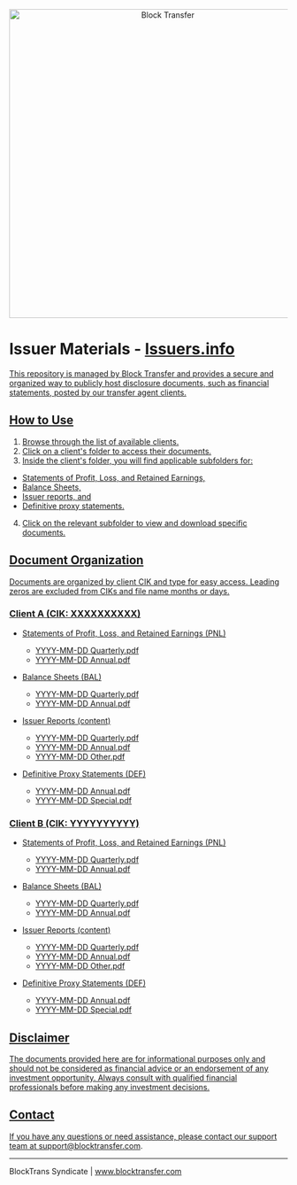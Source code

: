 <div align="center">
<a href="https://www.blocktransfer.com"><img alt="Block Transfer" src="https://www.blocktransfer.com/hosted/images/39/3e0a939c35424d9a5b392a10a08e28/BT_GH.png" width="558" /></a>
<br/></div>

# Issuer Materials - <a href="https://issuers.info">Issuers.info

This repository is managed by Block Transfer and provides a secure and organized way to publicly host disclosure documents, such as financial statements, posted by our transfer agent clients.

## How to Use

1. Browse through the list of available clients.
2. Click on a client's folder to access their documents.
3. Inside the client's folder, you will find applicable subfolders for:
- Statements of Profit, Loss, and Retained Earnings,
- Balance Sheets,
- Issuer reports, and
- Definitive proxy statements.
4. Click on the relevant subfolder to view and download specific documents.

## Document Organization

Documents are organized by client CIK and type for easy access. Leading zeros are excluded from CIKs and file name months or days.

### Client A (CIK: XXXXXXXXXX)

- Statements of Profit, Loss, and Retained Earnings (PNL)
  - YYYY-MM-DD Quarterly.pdf
  - YYYY-MM-DD Annual.pdf

- Balance Sheets (BAL)
  - YYYY-MM-DD Quarterly.pdf
  - YYYY-MM-DD Annual.pdf

- Issuer Reports (content)
  - YYYY-MM-DD Quarterly.pdf
  - YYYY-MM-DD Annual.pdf
  - YYYY-MM-DD Other.pdf

- Definitive Proxy Statements (DEF)
  - YYYY-MM-DD Annual.pdf
  - YYYY-MM-DD Special.pdf

### Client B (CIK: YYYYYYYYYY)

- Statements of Profit, Loss, and Retained Earnings (PNL)
  - YYYY-MM-DD Quarterly.pdf
  - YYYY-MM-DD Annual.pdf

- Balance Sheets (BAL)
  - YYYY-MM-DD Quarterly.pdf
  - YYYY-MM-DD Annual.pdf

- Issuer Reports (content)
  - YYYY-MM-DD Quarterly.pdf
  - YYYY-MM-DD Annual.pdf
  - YYYY-MM-DD Other.pdf

- Definitive Proxy Statements (DEF)
  - YYYY-MM-DD Annual.pdf
  - YYYY-MM-DD Special.pdf

## Disclaimer

The documents provided here are for informational purposes only and should not be considered as financial advice or an endorsement of any investment opportunity. Always consult with qualified financial professionals before making any investment decisions.

## Contact

If you have any questions or need assistance, please contact our support team at support@blocktransfer.com.

---
BlockTrans Syndicate | www.blocktransfer.com
